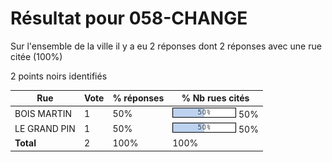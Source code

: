 # Résultat pour 058-CHANGE

Sur l'ensemble de la ville il y a eu 2 réponses dont 2 réponses avec une rue citée (100%)

2 points noirs identifiés

| Rue | Vote | % réponses | % Nb rues cités|
|-----|------|------------|----------------|
| BOIS MARTIN | 1 | 50% | <img src="../../img/bar_50.gif" />&nbsp;50%|
| LE GRAND PIN | 1 | 50% | <img src="../../img/bar_50.gif" />&nbsp;50%|
| **Total** | 2 | 100% | 100%|
